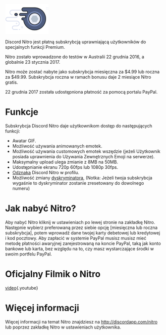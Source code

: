 <!-- TITLE: Polish - Nitro -->
<!-- SUBTITLE: Wspieranie rozwoju Discorda -->

![Nitrobadge](/uploads/nitro/nitrobadge.png "Nitrobadge")

Discord Nitro jest płatną subskrybcją uprawniającą użytkowników do specjalnych funkcji Premium.

Nitro zostało wprowadzone do testów w Australii 22 grudnia 2016, a globalnie 23 stycznia 2017.

Nitro może zostać nabyte jako subskrybcja miesięczna za $4.99 lub roczna za $49.99. Subskrybcja roczna w ramach bonusu daje 2 miesiące Nitro gratis.

22 grudnia 2017 została udostępniona płatność za pomocą portalu PayPal.

# Funkcje
Subskrybcja Discord Nitro daje użytkownikom dostęp do następujących funkcji:

* Awatar GIF.
* Możliwość używania animowanych emotek.
* Możliwość używania customowych emotek wszędzie (jeżeli Użytkownik posiada uprawnienia do Używania Zewnętrznych Emoji na serwerze).
* Maksymalny upload ulega zmianie z 8MB na 50MB.
* Udostępnianie ekranu 720p 60fps lub 1080p 30fps.
* [Odznaka](https://discordia.me/pl/odznaki) Discord Nitro w profilu.
* Możliwość zmiany [dyskryminatora](https://discordia.me/pl/dyskryminator), (Notka: Jeżeli twoja subskrybcja wygaśnie to dyskryminator zostanie zresetowany do dowolnego numeru)

# Jak nabyć Nitro?
Aby nabyć Nitro kliknij w ustawieniach po lewej stronie na zakładkę Nitro. Następnie wybierz preferowaną przez siebie opcję [miesięczna lub roczna subskrybcja], potem wprowadź dane twojej karty debetowej lub kredytowej i kod pocztowy. Aby zapłacić w systemie PayPal musisz musisz mieć metodę płatności awaryjnej zarejestrowaną na koncie PayPal, taką jak konto bankowe lub karta, bez względu na to, czy masz wystarczające środki w swoim portfelu PayPal.
# Oficjalny Filmik o Nitro

[video](https://www.youtube.com/watch?v=psIIWROIvtM){.youtube}


# Więcej informacji
Więcej informacji na temat Nitro znajdziesz na http://discordapp.com/nitro lub poprzez zakładkę Nitro w ustawieniach użytkownika.